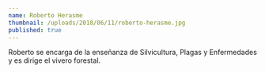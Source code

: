 ```yaml
---
name: Roberto Herasme
thumbnail: /uploads/2018/06/11/roberto-herasme.jpg
published: true
---
```


Roberto se encarga de la enseñanza de Silvicultura, Plagas y Enfermedades y es dirige el vivero forestal.